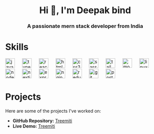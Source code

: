 <h1 align="center">Hi 👋, I'm Deepak bind</h1>
<h3 align="center">A passionate mern stack developer from India</h3>

# Skills

<div align="left">
        <img src="https://skillicons.dev/icons?i=js" height="30" alt="javascript logo"  />
        <img width="15" />
        <img src="https://skillicons.dev/icons?i=ts" height="30" alt="typescript logo"  />
        <img width="15" />
        <img src="https://skillicons.dev/icons?i=react" height="30" alt="react logo"  />
        <img width="15" />
        <img src="https://skillicons.dev/icons?i=html" height="30" alt="html5 logo"  />
        <img width="15" />
        <img src="https://skillicons.dev/icons?i=css" height="30" alt="css3 logo"  />
        <img width="15" />
        <img src="https://cdn.simpleicons.org/sass/CC6699" height="30" alt="sass logo"  />
        <img width="15" />
        <img src="https://skillicons.dev/icons?i=tailwind" height="30" alt="tailwindcss logo"  />
        <img width="15" />
        <img src="https://skillicons.dev/icons?i=mongodb" height="30" alt="mongodb logo"  />
        <img width="15" />
        <img src="https://skillicons.dev/icons?i=linux" height="30" alt="linux logo"  />
        <img width="15" />
        <img src="https://skillicons.dev/icons?i=nodejs" height="30" alt="nodejs logo"  />
        <img width="15" />
        <img src="https://skillicons.dev/icons?i=nextjs" height="30" alt="nextjs logo"  />
        <img width="15" />
        <img src="https://skillicons.dev/icons?i=express" height="30" alt="express logo"  />
        <img width="15" />
        <img src="https://cdn.simpleicons.org/nginx/009639" height="30" alt="nginx logo"  />
        <img width="15" />
        <img src="https://skillicons.dev/icons?i=redux" height="30" alt="redux logo"  />
        <img width="15" />
        <img src="https://cdn.simpleicons.org/git/F05032" height="30" alt="git logo"  />
        <img width="15" />
        <img src="https://cdn.simpleicons.org/postman/FF6C37" height="30" alt="postman logo"  />
      </div>

# Projects

Here are some of the projects I've worked on:

- **GitHub Repository:** [Treemiti](https://github.com/bind2/treemiti/)
- **Live Demo:** [Treemiti](https://bind2.github.io/treemiti/)







